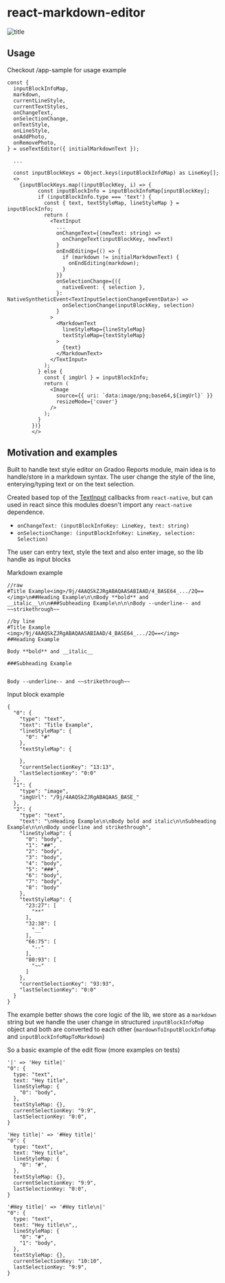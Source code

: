 # react-markdown-editor

![title](demo.gif)

## Usage

Checkout /app-sample for usage example

```
const {
  inputBlockInfoMap,
  markdown,
  currentLineStyle,
  currentTextStyles,
  onChangeText,
  onSelectionChange,
  onTextStyle,
  onLineStyle,
  onAddPhoto,
  onRemovePhoto,
} = useTextEditor({ initialMarkdownText });

  ...

  const inputBlockKeys = Object.keys(inputBlockInfoMap) as LineKey[];
  <>
    {inputBlockKeys.map((inputBlockKey, i) => {
          const inputBlockInfo = inputBlockInfoMap[inputBlockKey];
          if (inputBlockInfo.type === 'text') {
            const { text, textStyleMap, lineStyleMap } = inputBlockInfo;
            return (
              <TextInput
                ...
                onChangeText={(newText: string) =>
                  onChangeText(inputBlockKey, newText)
                }
                onEndEditing={() => {
                  if (markdown != initialMarkdownText) {
                    onEndEditing(markdown);
                  }
                }}
                onSelectionChange={({
                  nativeEvent: { selection },
                }: NativeSyntheticEvent<TextInputSelectionChangeEventData>) =>
                  onSelectionChange(inputBlockKey, selection)
                }
              >
                <MarkdownText
                  lineStyleMap={lineStyleMap}
                  textStyleMap={textStyleMap}
                >
                  {text}
                </MarkdownText>
              </TextInput>
            );
          } else {
            const { imgUrl } = inputBlockInfo;
            return (
              <Image
                source={{ uri: `data:image/png;base64,${imgUrl}` }}
                resizeMode={'cover'}
              />
            );
          }
        })}
        </>

```

## Motivation and examples

Built to handle text style editor on Gradoo Reports module, main idea is to handle/store in a markdown syntax. The user change the style of the line, enterying/typing text or on the text selection.

Created based top of the [TextInput](https://reactnative.dev/docs/textinput) callbacks from `react-native`, but can used in react since this modules doesn't import any `react-native` dependence.

- `onChangeText: (inputBlockInfoKey: LineKey, text: string)`
- `onSelectionChange: (inputBlockInfoKey: LineKey, selection: Selection)`

The user can entry text, style the text and also enter image, so the lib handle as input blocks

Markdown example

```
//raw
#Title Example<img>/9j/4AAQSkZJRgABAQAASABIAAD/4_BASE64_.../2Q==</img>\n##Heading Example\n\nBody **bold** and __italic__\n\n###Subheading Example\n\n\nBody --underline-- and ~~strikethrough~~

//by line
#Title Example
<img>/9j/4AAQSkZJRgABAQAASABIAAD/4_BASE64_.../2Q==</img>
##Heading Example

Body **bold** and __italic__

###Subheading Example


Body --underline-- and ~~strikethrough~~
```

Input block example

```
{
  "0": {
    "type": "text",
    "text": "Title Example",
    "lineStyleMap": {
      "0": "#"
    },
    "textStyleMap": {

    },
    "currentSelectionKey": "13:13",
    "lastSelectionKey": "0:0"
  },
  "1": {
    "type": "image",
    "imgUrl": "/9j/4AAQSkZJRgABAQAAS_BASE_"
  },
  "2": {
    "type": "text",
    "text": "\nHeading Example\n\nBody bold and italic\n\nSubheading Example\n\n\nBody underline and strikethrough",
    "lineStyleMap": {
      "0": "body",
      "1": "##",
      "2": "body",
      "3": "body",
      "4": "body",
      "5": "###",
      "6": "body",
      "7": "body",
      "8": "body"
    },
    "textStyleMap": {
      "23:27": [
        "**"
      ],
      "32:38": [
        "__"
      ],
      "66:75": [
        "--"
      ],
      "80:93": [
        "~~"
      ]
    },
    "currentSelectionKey": "93:93",
    "lastSelectionKey": "0:0"
  }
}
```

The example better shows the core logic of the lib, we store as a `markdown` string but we handle the user change in structured `inputBlockInfoMap` object and both are converted to each other (`mardownToInputBlockInfoMap` and `inputBlockInfoMapToMarkdown`)

So a basic example of the edit flow (more examples on tests)

```
'|' => 'Hey title|'
"0": {
  type: "text",
  text: "Hey title",
  lineStyleMap: {
    "0": "body",
  },
  textStyleMap: {},
  currentSelectionKey: "9:9",
  lastSelectionKey: "0:0",
}

'Hey title|' => '#Hey title|'
"0": {
  type: "text",
  text: "Hey title",
  lineStyleMap: {
    "0": "#",
  },
  textStyleMap: {},
  currentSelectionKey: "9:9",
  lastSelectionKey: "0:0",
}

'#Hey title|' => '#Hey title\n|'
"0": {
  type: "text",
  text: "Hey title\n",,
  lineStyleMap: {
    "0": "#",
    "1": "body",
  },
  textStyleMap: {},
  currentSelectionKey: "10:10",
  lastSelectionKey: "9:9",
}

```
